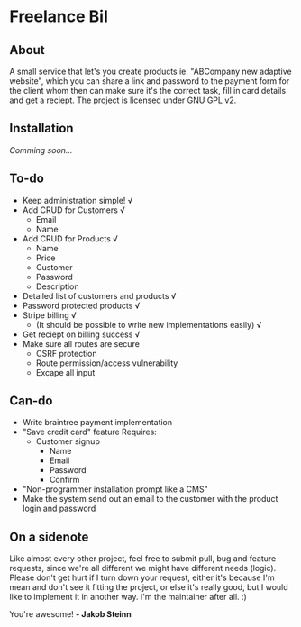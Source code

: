 # Freelance Bil

## About
A small service that let's you create products ie. "ABCompany new adaptive website", which you can share a link and password to the payment form for the client whom then can make sure it's the correct task, fill in card details and get a reciept. The project is licensed under GNU GPL v2.

## Installation
*Comming soon...*

## To-do
- Keep administration simple! √
- Add CRUD for Customers √
    + Email
    + Name
- Add CRUD for Products √
    + Name
    + Price
    + Customer
    + Password
    + Description
- Detailed list of customers and products √
- Password protected products √
- Stripe billing √
    + (It should be possible to write new implementations easily) √
- Get reciept on billing success √
- Make sure all routes are secure
    + CSRF protection
    + Route permission/access vulnerability
    + Excape all input

## Can-do
- Write braintree payment implementation
- "Save credit card" feature
    Requires:
    + Customer signup
        * Name
        * Email
        * Password
        * Confirm
- "Non-programmer installation prompt like a CMS"
- Make the system send out an email to the customer with the product login and password

## On a sidenote
Like almost every other project, feel free to submit pull, bug and feature requests, since we're all different we might have different needs (logic).
Please don't get hurt if I turn down your request, either it's because I'm mean and don't see it fitting the project, or else it's really good, but I would like to implement it in another way. I'm the maintainer after all. :)

You're awesome!
**- Jakob Steinn**
